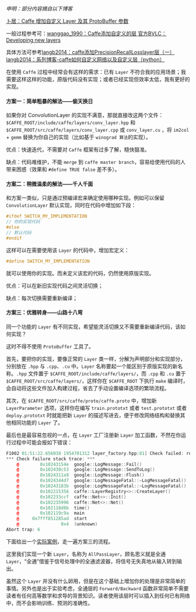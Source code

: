 *申明：部分内容摘自以下博客*

[卜居：Caffe 增加自定义 Layer 及其 ProtoBuffer 参数](https://blog.csdn.net/kkk584520/article/details/52721838)

一般过程参考可：[wanggao_1990：Caffe添加自定义的层 ](https://blog.csdn.net/wanggao_1990/article/details/78863669)
[官方BVLC：Developing new layers](https://github.com/BVLC/caffe/wiki/Development)

具体方法可参考[langb2014：caffe添加PrecisionRecallLosslayer层（一）](https://blog.csdn.net/langb2014/article/details/50489305)
[langb2014：系列博客-caffe如何自定义网络以及自定义层（python）](https://blog.csdn.net/langb2014/article/details/53081911)

在使用 `Caffe` 过程中经常会有这样的需求：已有 `Layer` 不符合我的应用场景；我需要这样这样的功能，原版代码没有实现；或者已经实现但效率太低，我有更好的实现。

#### 方案一：简单粗暴的解法——偷天换日


如果你对 ConvolutionLayer 的实现不满意，那就直接改这两个文件：`$CAFFE_ROOT/include/caffe/layers/conv_layer.hpp` 和 `$CAFFE_ROOT/src/caffe/layers/conv_layer.cpp` 或 `conv_layer.cu` ，将 `im2col` + `gemm` 替换为你自己的实现（比如基于 `winograd 算法`的实现）。

优点：快速迭代，不需要对 `Caffe` 框架有过多了解，糙快狠准。

缺点：代码难维护，不能 `merge` 到 `caffe master branch`，容易给使用代码的人带来困惑（效果和 `#define TRUE false` 差不多）。


#### 方案二：稍微温柔的解法——千人千面

和方案一类似，只是通过预编译宏来确定使用哪种实现。例如可以保留 `ConvolutionLayer` 默认实现，同时在代码中增加如下段：

```c++
#ifdef SWITCH_MY_IMPLEMENTATION  
// 你的实现代码  
#else  
// 默认代码  
#endif 
```

这样可以在需要使用该 `Layer` 的代码中，增加宏定义：

```c++
#define SWITCH_MY_IMPLEMENTATION  
```

就可以使用你的实现。而未定义该宏的代码，仍然使用原版实现。

优点：可以在新旧实现代码之间灵活切换；

缺点：每次切换需要重新编译；


#### 方案三：优雅转身——山路十八弯

同一个功能的 `Layer` 有不同实现，希望能灵活切换又不需要重新编译代码，该如何实现？

这时不得不使用 `ProtoBuffer` 工具了。

首先，要把你的实现，要像正常的 `Layer` 类一样，分解为声明部分和实现部分，分别放在 `.hpp` 与 `.cpp`、`.cu` 中。`Layer` 名称要起一个能区别于原版实现的新名称。`.hpp` 文件置于 `$CAFFE_ROOT/include/caffe/layers/`，而 `.cpp` 和 `.cu` 置于 `$CAFFE_ROOT/src/caffe/layers/`，这样你在 `$CAFFE_ROOT` 下执行 `make` 编译时，会自动将这些文件加入构建过程，省去了手动设置编译选项的繁琐流程。

其次，在 `$CAFFE_ROOT/src/caffe/proto/caffe.proto` 中，增加新 `LayerParameter` 选项，这样你在编写 `train.prototxt` 或者 `test.prototxt` 或者 `deploy.prototxt` 时就能把新 `Layer` 的描述写进去，便于修改网络结构和替换其他相同功能的 `Layer` 了。

最后也是最容易忽视的一点，在 `Layer` 工厂注册新 `Layer` 加工函数，不然在你运行过程中可能会报如下错误：
```c++
F1002 01:51:22.656038 1954701312 layer_factory.hpp:81] Check failed: registry.count(type) == 1 (0 vs. 1) Unknown layer type: AllPass (known types: AbsVal, Accuracy, ArgMax, BNLL, BatchNorm, BatchReindex, Bias, Concat, ContrastiveLoss, Convolution, Crop, Data, Deconvolution, Dropout, DummyData, ELU, Eltwise, Embed, EuclideanLoss, Exp, Filter, Flatten, HDF5Data, HDF5Output, HingeLoss, Im2col, ImageData, InfogainLoss, InnerProduct, Input, LRN, Log, MVN, MemoryData, MultinomialLogisticLoss, PReLU, Pooling, Power, ReLU, Reduction, Reshape, SPP, Scale, Sigmoid, SigmoidCrossEntropyLoss, Silence, Slice, Softmax, SoftmaxWithLoss, Split, TanH, Threshold, Tile, WindowData)  
*** Check failure stack trace: ***  
    @        0x10243154e  google::LogMessage::Fail()  
    @        0x102430c53  google::LogMessage::SendToLog()  
    @        0x1024311a9  google::LogMessage::Flush()  
    @        0x1024344d7  google::LogMessageFatal::~LogMessageFatal()  
    @        0x10243183b  google::LogMessageFatal::~LogMessageFatal()  
    @        0x102215356  caffe::LayerRegistry<>::CreateLayer()  
    @        0x102233ccf  caffe::Net<>::Init()  
    @        0x102235996  caffe::Net<>::Net()  
    @        0x102118d8b  time()  
    @        0x102119c9a  main  
    @     0x7fff851285ad  start  
    @                0x4  (unknown)  
Abort trap: 6 
```

下面给出一个[实际案例](https://blog.csdn.net/wanggao_1990/article/details/78863669)，走一遍方案三的流程。

这里我们实现一个新 `Layer`，名称为 `AllPassLayer`，顾名思义就是全通 `Layer`，“全通”借鉴于信号处理中的全通滤波器，将信号无失真地从输入转到输出。

虽然这个 `Layer` 并没有什么卵用，但是在这个基础上增加你的处理是非常简单的事情。另外也是出于实验考虑，全通层的 `Forward/Backward` 函数非常简单不需要读者有任何高等数学和求导的背景知识。读者使用该层时可以插入到任何已有网络中，而不会影响训练、预测的准确性。
